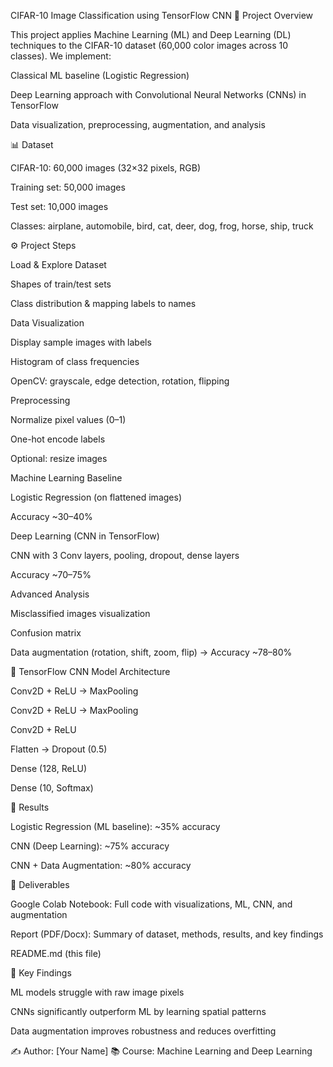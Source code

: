 CIFAR-10 Image Classification using TensorFlow CNN
📌 Project Overview

This project applies Machine Learning (ML) and Deep Learning (DL) techniques to the CIFAR-10 dataset (60,000 color images across 10 classes).
We implement:

Classical ML baseline (Logistic Regression)

Deep Learning approach with Convolutional Neural Networks (CNNs) in TensorFlow

Data visualization, preprocessing, augmentation, and analysis

📊 Dataset

CIFAR-10: 60,000 images (32×32 pixels, RGB)

Training set: 50,000 images

Test set: 10,000 images

Classes: airplane, automobile, bird, cat, deer, dog, frog, horse, ship, truck

⚙️ Project Steps

Load & Explore Dataset

Shapes of train/test sets

Class distribution & mapping labels to names

Data Visualization

Display sample images with labels

Histogram of class frequencies

OpenCV: grayscale, edge detection, rotation, flipping

Preprocessing

Normalize pixel values (0–1)

One-hot encode labels

Optional: resize images

Machine Learning Baseline

Logistic Regression (on flattened images)

Accuracy ~30–40%

Deep Learning (CNN in TensorFlow)

CNN with 3 Conv layers, pooling, dropout, dense layers

Accuracy ~70–75%

Advanced Analysis

Misclassified images visualization

Confusion matrix

Data augmentation (rotation, shift, zoom, flip) → Accuracy ~78–80%

🧠 TensorFlow CNN Model Architecture

Conv2D + ReLU → MaxPooling

Conv2D + ReLU → MaxPooling

Conv2D + ReLU

Flatten → Dropout (0.5)

Dense (128, ReLU)

Dense (10, Softmax)

🚀 Results

Logistic Regression (ML baseline): ~35% accuracy

CNN (Deep Learning): ~75% accuracy

CNN + Data Augmentation: ~80% accuracy

📂 Deliverables

Google Colab Notebook: Full code with visualizations, ML, CNN, and augmentation

Report (PDF/Docx): Summary of dataset, methods, results, and key findings

README.md (this file)

🔑 Key Findings

ML models struggle with raw image pixels

CNNs significantly outperform ML by learning spatial patterns

Data augmentation improves robustness and reduces overfitting

✍️ Author: [Your Name]
📚 Course: Machine Learning and Deep Learning
